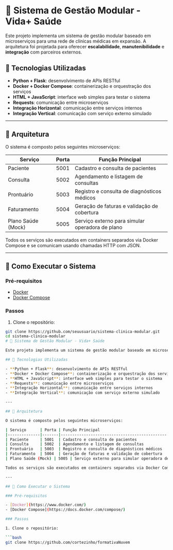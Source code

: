 # 💼 Sistema de Gestão Modular - Vida+ Saúde

Este projeto implementa um sistema de gestão modular baseado em microserviços para uma rede de clínicas médicas em expansão. A arquitetura foi projetada para oferecer **escalabilidade**, **manutenibilidade** e **integração** com parceiros externos.

## 🔧 Tecnologias Utilizadas

- **Python + Flask**: desenvolvimento de APIs RESTful
- **Docker + Docker Compose**: containerização e orquestração dos serviços
- **HTML + JavaScript**: interface web simples para testar o sistema
- **Requests**: comunicação entre microserviços
- **Integração Horizontal**: comunicação entre serviços internos
- **Integração Vertical**: comunicação com serviço externo simulado

---

## 🧱 Arquitetura

O sistema é composto pelos seguintes microserviços:

| Serviço      | Porta | Função Principal                             |
|--------------|-------|----------------------------------------------|
| Paciente     | 5001  | Cadastro e consulta de pacientes             |
| Consulta     | 5002  | Agendamento e listagem de consultas          |
| Prontuário   | 5003  | Registro e consulta de diagnósticos médicos  |
| Faturamento  | 5004  | Geração de faturas e validação de cobertura  |
| Plano Saúde (Mock) | 5005 | Serviço externo para simular operadora de plano |

Todos os serviços são executados em containers separados via Docker Compose e se comunicam usando chamadas HTTP com JSON.

---

## 🚀 Como Executar o Sistema

### Pré-requisitos

- [Docker](https://www.docker.com/)
- [Docker Compose](https://docs.docker.com/compose/)

### Passos

1. Clone o repositório:

```bash
git clone https://github.com/seuusuario/sistema-clinica-modular.git
cd sistema-clinica-modular
# 💼 Sistema de Gestão Modular - Vida+ Saúde

Este projeto implementa um sistema de gestão modular baseado em microserviços para uma rede de clínicas médicas em expansão. A arquitetura foi projetada para oferecer **escalabilidade**, **manutenibilidade** e **integração** com parceiros externos.

## 🔧 Tecnologias Utilizadas

- **Python + Flask**: desenvolvimento de APIs RESTful
- **Docker + Docker Compose**: containerização e orquestração dos serviços
- **HTML + JavaScript**: interface web simples para testar o sistema
- **Requests**: comunicação entre microserviços
- **Integração Horizontal**: comunicação entre serviços internos
- **Integração Vertical**: comunicação com serviço externo simulado

---

## 🧱 Arquitetura

O sistema é composto pelos seguintes microserviços:

| Serviço      | Porta | Função Principal                             |
|--------------|-------|----------------------------------------------|
| Paciente     | 5001  | Cadastro e consulta de pacientes             |
| Consulta     | 5002  | Agendamento e listagem de consultas          |
| Prontuário   | 5003  | Registro e consulta de diagnósticos médicos  |
| Faturamento  | 5004  | Geração de faturas e validação de cobertura  |
| Plano Saúde (Mock) | 5005 | Serviço externo para simular operadora de plano |

Todos os serviços são executados em containers separados via Docker Compose e se comunicam usando chamadas HTTP com JSON.

---

## 🚀 Como Executar o Sistema

### Pré-requisitos

- [Docker](https://www.docker.com/)
- [Docker Compose](https://docs.docker.com/compose/)

### Passos

1. Clone o repositório:

```bash
git clone https://github.com/cortezinho/formativaNuvem
